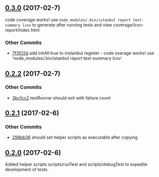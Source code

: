## [0.3.0](https://github.com/littlebee/bumble-test.git/compare/0.2.2...0.3.0) (2017-02-7)
code coverage works!  use `node_modules/.bin/istanbul report text-summary lcov` to generate after running tests and view coverage/lcov-report/index.html

### Other Commits
* [7f3512d](https://github.com/littlebee/bumble-test.git/commit/7f3512dc27b4bdb4f5c933efbaa4e3e795e323b7) add initAll:true to instanbul register - code overage works!  use 'node_modules/.bin/istanbul report text-summary lcov'

## [0.2.2](https://github.com/littlebee/bumble-test.git/compare/0.2.1...0.2.2) (2017-02-7)


### Other Commits
* [3bc1cc2](https://github.com/littlebee/bumble-test.git/commit/3bc1cc2d7bbf12226e3a175e2edd252d2dd92bd0) testRunner should exit with failure count

## [0.2.1](https://github.com/littlebee/bumble-test.git/compare/0.2.0...0.2.1) (2017-02-6)


### Other Commits
* [298bb36](https://github.com/littlebee/bumble-test.git/commit/298bb36b21e7215455432e3288831e8c5efafdd0) should set helper scripts as executable after copying

## [0.2.0](https://github.com/littlebee/bumble-test.git/compare/0.0.0...0.2.0) (2017-02-6)
Added helper scripts scripts/runTest and scripts/debugTest to expedite development of tests.
